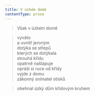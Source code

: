 ```yaml
---
title: V úzkém domě
contentType: prose
---
```


> Však v úzkém domě

  

> vyváto  
> a uvnitř jeroným  
> dotýká se střepů  
> kterých se dotýkala  
> strouhá křídu  
> opatrně našlapuje  
> opráší si ruce od křídy  
> vyjde z domu  
> zákonný snímatel otisků

  

> obehnal úzký dům křídovým kruhem
